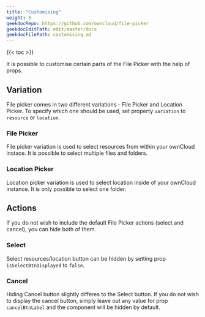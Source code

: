 ```yaml
---
title: "Customising"
weight: 5
geekdocRepo: https://github.com/owncloud/file-picker
geekdocEditPath: edit/master/docs
geekdocFilePath: customising.md
---
```


{{< toc >}}

It is possible to customise certain parts of the File Picker with the help of props.

## Variation
File picker comes in two different variations - File Picker and Location Picker. To specify which one should be used, set property `variation` to `resource` or `location`.

### File Picker
File picker variation is used to select resources from within your ownCloud instace. It is possible to select multiple files and folders.

### Location Picker
Location picker variation is used to select location inside of your ownCloud instance. It is only possible to select one folder.

## Actions
If you do not wish to include the default File Picker actions (select and cancel), you can hide both of them.

### Select
Select resources/location button can be hidden by setting prop `isSelectBtnDisplayed` to `false`.

### Cancel
Hiding Cancel button slightly differes to the Select button. If you do not wish to display the cancel button, simply leave out any value for prop `cancelBtnLabel` and the component will be hidden by default.
